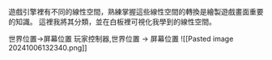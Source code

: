 遊戲引擎裡有不同的線性空間，熟練掌握這些線性空間的轉換是繪製遊戲畫面重要的知識。
這裡我將其分類，並在白板裡可視化我學到的線性空間。

世界位置->屏幕位置
玩家控制器,世界位置 -> 屏幕位置
![[Pasted image 20241006132340.png]]